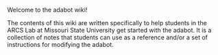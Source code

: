 Welcome to the adabot wiki!

The contents of this wiki are written specifically to help students in the ARCS Lab at Missouri State University get started with the adabot. It is a collection of notes that students can use as a reference and/or a set of instructions for modifying the adabot.